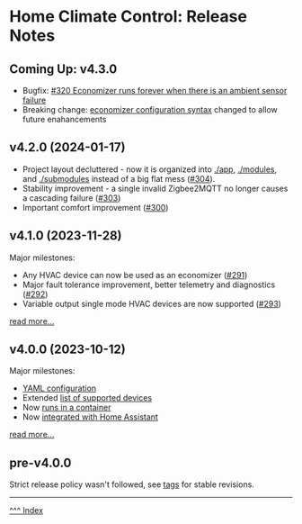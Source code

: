Home Climate Control: Release Notes
==

## Coming Up: v4.3.0

* Bugfix: [#320 Economizer runs forever when there is an ambient sensor failure](https://github.com/home-climate-control/dz/issues/320)
* Breaking change: [economizer configuration syntax](../configuration/zones.md#economizer) changed to allow future enahancements

## v4.2.0 (2024-01-17)

* Project layout decluttered - now it is organized into [./app](../app), [./modules](../modules), and [./submodules](../submodules) instead of a big flat mess ([#304](https://github.com/home-climate-control/dz/issues/304)).
* Stability improvement - a single invalid Zigbee2MQTT no longer causes a cascading failure ([#303](https://github.com/home-climate-control/dz/issues/303))
* Important comfort improvement ([#300](https://github.com/home-climate-control/dz/issues/300))

## v4.1.0 (2023-11-28)
Major milestones:

* Any HVAC device can now be used as an economizer ([#291](https://github.com/home-climate-control/dz/issues/291))
* Major fault tolerance improvement, better telemetry and diagnostics ([#292](https://github.com/home-climate-control/dz/issues/292))
* Variable output single mode HVAC devices are now supported ([#293](https://github.com/home-climate-control/dz/issues/293))

[read more...](./release-notes/v4.1.0.md)

## v4.0.0 (2023-10-12)
Major milestones:
* [YAML configuration](../docs/configuration/index.md)
* Extended [list of supported devices](../docs/hardware/index.md)
* Now [runs in a container](../docs/build/index.md#docker)
* Now [integrated with Home Assistant](../docs/configuration/home-assistant.md)

[read more...](./release-notes/v4.0.0.md)

## pre-v4.0.0

Strict release policy wasn't followed, see [tags](https://github.com/home-climate-control/dz/tags) for stable revisions.

---
[^^^ Index](./index.md)
